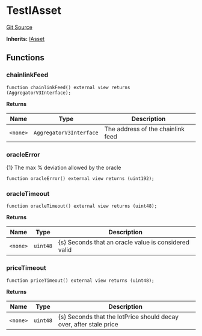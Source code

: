 # TestIAsset
[Git Source](https://github.com/larrythecucumber321/protocol/blob/0e60393685a4ae7994ac986273cdfa4cf9c069ed/contracts/interfaces/IAsset.sol)

**Inherits:**
[IAsset](/tools/docgen/src/contracts/interfaces/IAsset.sol/interface.IAsset.md)


## Functions
### chainlinkFeed


```solidity
function chainlinkFeed() external view returns (AggregatorV3Interface);
```
**Returns**

|Name|Type|Description|
|----|----|-----------|
|`<none>`|`AggregatorV3Interface`|The address of the chainlink feed|


### oracleError

{1} The max % deviation allowed by the oracle


```solidity
function oracleError() external view returns (uint192);
```

### oracleTimeout


```solidity
function oracleTimeout() external view returns (uint48);
```
**Returns**

|Name|Type|Description|
|----|----|-----------|
|`<none>`|`uint48`|{s} Seconds that an oracle value is considered valid|


### priceTimeout


```solidity
function priceTimeout() external view returns (uint48);
```
**Returns**

|Name|Type|Description|
|----|----|-----------|
|`<none>`|`uint48`|{s} Seconds that the lotPrice should decay over, after stale price|


